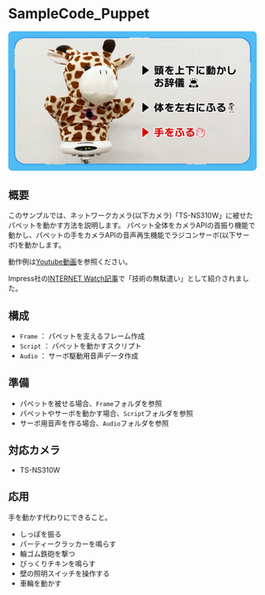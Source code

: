 # SampleCode_Puppet

![](./img/func.png)

## 概要

このサンプルでは、ネットワークカメラ(以下カメラ)「TS-NS310W」に被せたパペットを動かす方法を説明します。
パペット全体をカメラAPIの首振り機能で動かし、パペットの手をカメラAPIの音声再生機能でラジコンサーボ(以下サーボ)を動かします。


動作例は[Youtube動画](https://www.youtube.com/watch?v=QgdXpl9iVIc)を参照ください。

Impress社の[INTERNET Watch記事](https://internet.watch.impress.co.jp/docs/topic/shimizu_sp/1538426.html)で「技術の無駄遣い」として紹介されました。



## 構成

- `Frame`   ： パペットを支えるフレーム作成
- `Script`  ： パペットを動かすスクリプト
- `Audio`   ： サーボ駆動用音声データ作成

## 準備

- パペットを被せる場合、`Frame`フォルダを参照
- パペットやサーボを動かす場合、`Script`フォルダを参照
- サーボ用音声を作る場合、`Audio`フォルダを参照


## 対応カメラ  

- TS-NS310W  


## 応用

手を動かす代わりにできること。

- しっぽを振る
- パーティークラッカーを鳴らす
- 輪ゴム鉄砲を撃つ
- びっくりチキンを鳴らす
- 壁の照明スイッチを操作する
- 車輪を動かす


